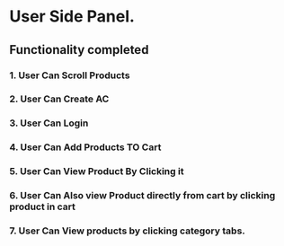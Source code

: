 # User Side Panel.
## Functionality completed
### 1. User Can Scroll Products
### 2. User Can Create AC
### 3. User Can Login
### 4. User Can Add Products TO Cart
### 5. User Can View Product By Clicking it
### 6. User Can Also view Product directly from cart by clicking product in cart
### 7. User Can View products by clicking category tabs.

